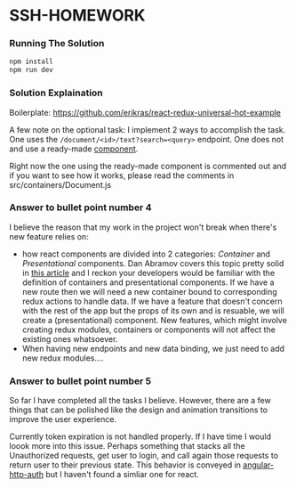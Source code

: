 # SSH-HOMEWORK

### Running The Solution
```bash
npm install
npm run dev
```

### Solution Explaination

Boilerplate: https://github.com/erikras/react-redux-universal-hot-example

A few note on the optional task: I implement 2 ways to accomplish the task. One uses the `/document/<id>/text?search=<query>` endpoint. One does not and use a ready-made [component](https://github.com/bvaughn/react-highlight-words).

Right now the one using the ready-made component is commented out and if you want to see how it works, please read the comments in src/containers/Document.js

### Answer to bullet point number 4

I believe the reason that my work in the project won't break when there's new feature relies on:
* how react components are divided into 2 categories: _Container_ and _Presentational_ components. Dan Abramov covers this topic pretty solid in [this article](https://medium.com/@dan_abramov/smart-and-dumb-components-7ca2f9a7c7d0#.afwxidnth) and I reckon your developers would be familiar with the definition of containers and presentational components. If we have a new route then we will need a new container bound to corresponding redux actions to handle data. If we have a feature that doesn't concern with the rest of the app but the props of its own and is resuable, we will create a (presentational) component. New features, which might involve creating redux modules, containers or components will not affect the existing ones whatsoever.
* When having new endpoints and new data binding, we just need to add new redux modules....


### Answer to bullet point number 5

So far I have completed all the tasks I believe. However, there are a few things that can be polished like the design and animation transitions to improve the user experience.

Currently token expiration is not handled properly. If I have time I would loook more into this issue. Perhaps something that stacks all the Unauthorized requests, get user to login, and call again those requests to return user to their previous state. This behavior is conveyed in [angular-http-auth](https://github.com/witoldsz/angular-http-auth) but I haven't found a simliar one for react.


